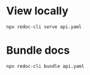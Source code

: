 # View locally
```npx redoc-cli serve api.yaml```

# Bundle docs
```npx redoc-cli bundle api.yaml```

